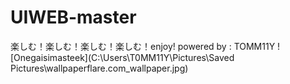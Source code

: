 # UIWEB-master

楽しむ！楽しむ！楽しむ！楽しむ！enjoy! 
powered by : TOMM11Y
![Onegaisimasteek](C:\Users\T0MM11Y\Pictures\Saved Pictures\wallpaperflare.com_wallpaper.jpg)
  
